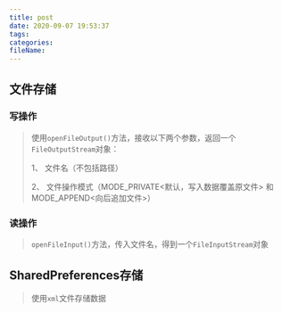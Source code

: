```yaml
---
title: post
date: 2020-09-07 19:53:37
tags:
categories:
fileName:
---
```


## 文件存储

### 写操作

> 使用`openFileOutput()`方法，接收以下两个参数，返回一个`FileOutputStream`对象：
>
> 1、 文件名（不包括路径）
>
> 2、 文件操作模式（MODE_PRIVATE<默认，写入数据覆盖原文件> 和 MODE_APPEND<向后追加文件>）

### 读操作

> `openFileInput()`方法，传入文件名，得到一个`FileInputStream`对象



## SharedPreferences存储

> 使用`xml`文件存储数据
